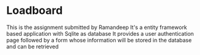 # Loadboard
 This is the assignment submitted by Ramandeep
 It's a entity framework based application with Sqlite as database
 It provides a user authentication page followed by a form whose information will be stored in the     database and can be retrieved